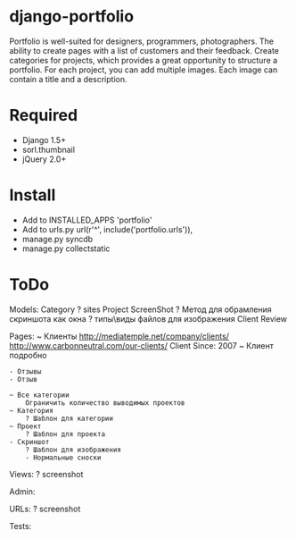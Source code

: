 django-portfolio
================
Portfolio is well-suited for designers, programmers, photographers. The ability to create pages with a list of customers and their feedback. Create categories for projects, which provides a great opportunity to structure a portfolio. For each project, you can add multiple images. Each image can contain a title and a description.


# Required
* Django 1.5+
* sorl.thumbnail
* jQuery 2.0+


# Install
* Add to INSTALLED_APPS 'portfolio'
* Add to urls.py  url(r'^', include('portfolio.urls')),
* manage.py syncdb
* manage.py collectstatic


# ToDo
Models:
	Category
		? sites
	Project
	ScreenShot
		? Метод для обрамления скриншота как окна
		? типы\виды файлов для изображения
	Client
	Review

Pages:
	~ Клиенты
		http://mediatemple.net/company/clients/
		http://www.carbonneutral.com/our-clients/
		Client Since: 2007
	~ Клиент подробно

	- Отзывы
	- Отзыв

	~ Все категории
		Ограничить количество выводимых проектов
	~ Категория
		? Шаблон для категории
	~ Проект
		? Шаблон для проекта
	- Скриншот
		? Шаблон для изображения
		- Нормальные сноски

Views:
	? screenshot

Admin:

URLs:
	? screenshot

Tests:
